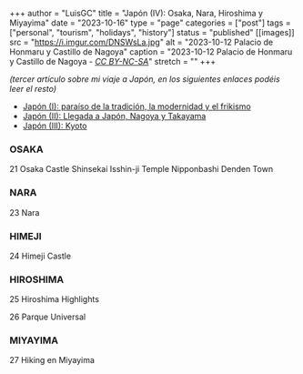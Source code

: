 +++
author = "LuisGC"
title = "Japón (IV): Osaka, Nara, Hiroshima y Miyayima"
date = "2023-10-16"
type = "page"
categories = ["post"]
tags = ["personal", "tourism", "holidays", "history"]
status = "published"
[[images]]
  src = "https://i.imgur.com/DNSWsLa.jpg"
  alt = "2023-10-12 Palacio de Honmaru y Castillo de Nagoya"
  caption = "2023-10-12 Palacio de Honmaru y Castillo de Nagoya - <a href='http://creativecommons.org/licenses/by-nc-sa/3.0/'><i>CC BY-NC-SA</i></a>"
  stretch = ""
+++

_(tercer artículo sobre mi viaje a Japón, en los siguientes enlaces podéis leer el resto)_
* [Japón (I): paraíso de la tradición, la modernidad y el frikismo](/blog/2023/10/japon-1-paraiso-tradicion-modernidad-frikismo/)
* [Japón (II): Llegada a Japón, Nagoya y Takayama](/blog/2023/10/japon-2-nagoya-takayama/)
* [Japón (III): Kyoto](/blog/2023/10/japon-3-kyoto/)


### OSAKA

21
Osaka Castle
Shinsekai
Isshin-ji Temple
Nipponbashi Denden Town

### NARA

23
Nara

### HIMEJI

24
Himeji Castle

### HIROSHIMA

25
Hiroshima Highlights

26
Parque Universal

### MIYAYIMA

27
Hiking en Miyayima